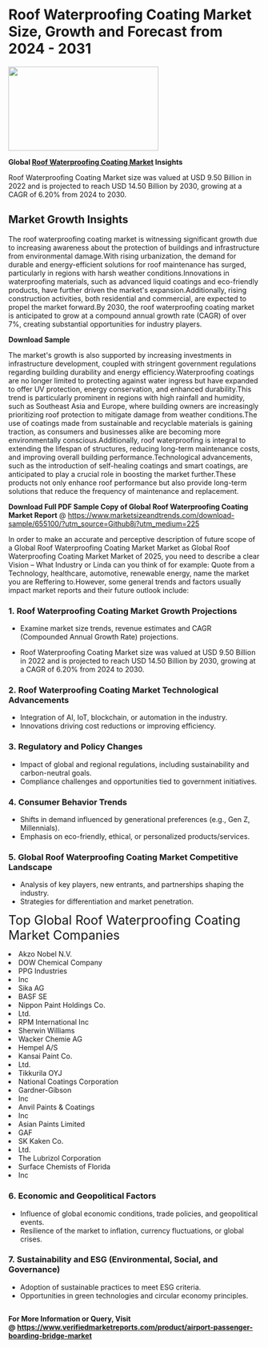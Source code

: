 <H1>Roof Waterproofing Coating Market Size, Growth and Forecast from 2024 - 2031</H1><img class="aligncenter size-medium wp-image-584254" src="https://thirdeyenews.in/wp-content/uploads/2024/09/Global-Market-Research-300x168.jpeg" alt="" width="300" height="168" /><p><strong>Global&nbsp;<a href="https://www.marketsizeandtrends.com/download-sample/655100/?utm_source=Github8j?utm_medium=225">Roof Waterproofing Coating Market</a> Insights</strong></p><p>Roof Waterproofing Coating Market size was valued at USD 9.50 Billion in 2022 and is projected to reach USD 14.50 Billion by 2030, growing at a CAGR of 6.20% from 2024 to 2030.</p><p><h2>Market Growth Insights</h2> <p>The roof waterproofing coating market is witnessing significant growth due to increasing awareness about the protection of buildings and infrastructure from environmental damage.With rising urbanization, the demand for durable and energy-efficient solutions for roof maintenance has surged, particularly in regions with harsh weather conditions.Innovations in waterproofing materials, such as advanced liquid coatings and eco-friendly products, have further driven the market's expansion.Additionally, rising construction activities, both residential and commercial, are expected to propel the market forward.By 2030, the roof waterproofing coating market is anticipated to grow at a compound annual growth rate (CAGR) of over 7%, creating substantial opportunities for industry players.</p> <p><strong>Download Sample</strong></p> <p>The market's growth is also supported by increasing investments in infrastructure development, coupled with stringent government regulations regarding building durability and energy efficiency.Waterproofing coatings are no longer limited to protecting against water ingress but have expanded to offer UV protection, energy conservation, and enhanced durability.This trend is particularly prominent in regions with high rainfall and humidity, such as Southeast Asia and Europe, where building owners are increasingly prioritizing roof protection to mitigate damage from weather conditions.The use of coatings made from sustainable and recyclable materials is gaining traction, as consumers and businesses alike are becoming more environmentally conscious.Additionally, roof waterproofing is integral to extending the lifespan of structures, reducing long-term maintenance costs, and improving overall building performance.Technological advancements, such as the introduction of self-healing coatings and smart coatings, are anticipated to play a crucial role in boosting the market further.These products not only enhance roof performance but also provide long-term solutions that reduce the frequency of maintenance and replacement.<p><span class=""><strong>Download Full PDF Sample Copy of Global Roof Waterproofing Coating Market Report</strong> @ <a href="https://www.marketsizeandtrends.com/download-sample/655100/?utm_source=Github8j?utm_medium=225" target="_blank">https://www.marketsizeandtrends.com/download-sample/655100/?utm_source=Github8j?utm_medium=225</a></span></p><p>In order to make an accurate and perceptive description of future scope of a Global&nbsp;Roof Waterproofing Coating Market Market as Global&nbsp;Roof Waterproofing Coating Market Market of 2025, you need to describe a clear Vision &ndash; What Industry or Linda can you think of for example: Quote from a Technology, healthcare, automotive, renewable energy, name the market you are Reffering to.However, some general trends and factors usually impact market reports and their future outlook include:</p><h3>1.&nbsp;<strong>Roof Waterproofing Coating Market Growth Projections</strong></h3><ul><li>Examine market size trends, revenue estimates and CAGR (Compounded Annual Growth Rate) projections.</li><li><p>Roof Waterproofing Coating Market size was valued at USD 9.50 Billion in 2022 and is projected to reach USD 14.50 Billion by 2030, growing at a CAGR of 6.20% from 2024 to 2030.</p></li></ul><h3>2.&nbsp;<strong>Roof Waterproofing Coating Market Technological Advancements</strong></h3><ul><li>Integration of AI, IoT, blockchain, or automation in the industry.</li><li>Innovations driving cost reductions or improving efficiency.</li></ul><h3>3.&nbsp;<strong>Regulatory and Policy Changes</strong></h3><ul><li>Impact of global and regional regulations, including sustainability and carbon-neutral goals.</li><li>Compliance challenges and opportunities tied to government initiatives.</li></ul><h3>4.&nbsp;<strong>Consumer Behavior Trends</strong></h3><ul><li>Shifts in demand influenced by generational preferences (e.g., Gen Z, Millennials).</li><li>Emphasis on eco-friendly, ethical, or personalized products/services.</li></ul><h3>5.&nbsp;<strong>Global Roof Waterproofing Coating Market Competitive Landscape</strong></h3><ul><li>Analysis of key players, new entrants, and partnerships shaping the industry.</li><li>Strategies for differentiation and market penetration.</li></ul><p data-pm-slice="1 1 []"><span style="color: inherit; font-family: inherit; font-size: 25px;">Top Global Roof Waterproofing Coating Market Companies</span></p><div class="" data-test-id=""><p><li> Akzo Nobel N.V.</li><li> DOW Chemical Company</li><li> PPG Industries</li><li> Inc</li><li> Sika AG</li><li> BASF SE</li><li> Nippon Paint Holdings Co.</li><li> Ltd.</li><li> RPM International Inc</li><li> Sherwin Williams</li><li> Wacker Chemie AG</li><li> Hempel A/S</li><li> Kansai Paint Co.</li><li> Ltd.</li><li> Tikkurila OYJ</li><li> National Coatings Corporation</li><li> Gardner-Gibson</li><li> Inc</li><li> Anvil Paints & Coatings</li><li> Inc</li><li> Asian Paints Limited</li><li> GAF</li><li> SK Kaken Co.</li><li> Ltd.</li><li> The Lubrizol Corporation</li><li> Surface Chemists of Florida</li><li> Inc</li></p></div><h3>6.&nbsp;<strong>Economic and Geopolitical Factors</strong></h3><ul><li>Influence of global economic conditions, trade policies, and geopolitical events.</li><li>Resilience of the market to inflation, currency fluctuations, or global crises.</li></ul><h3>7.&nbsp;<strong>Sustainability and ESG (Environmental, Social, and Governance)</strong></h3><ul><li>Adoption of sustainable practices to meet ESG criteria.</li><li>Opportunities in green technologies and circular economy principles.</li></ul><h2><strong style="font-size: 14px;">For More Information or Query, Visit @&nbsp;</strong><a style="background-color: #ffffff; font-size: 14px;" href="https://www.marketsizeandtrends.com/report/roof-waterproofing-coating-market/" target="_blank">https://www.verifiedmarketreports.com/product/airport-passenger-boarding-bridge-market</a></h2>